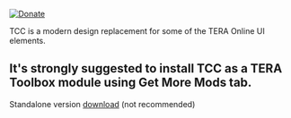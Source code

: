 
[![Donate](https://img.shields.io/badge/Donate-PayPal-blue.svg)](https://paypal.me/foglio1024)

TCC is a modern design replacement for some of the TERA Online UI elements.

## **It's strongly suggested to install TCC as a TERA Toolbox module using Get More Mods tab.**

Standalone version [download](https://github.com/Foglio1024/Tera-custom-cooldowns/releases) (not recommended)

